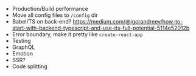 * Production/Build performance
* Move all config files to `/config` dir
* Babel/TS on back-end?
    https://medium.com/@igorandreev/how-to-start-with-backend-typescript-and-use-its-full-potential-5114e52012b
* Error boundary, make it pretty like `create-react-app`
* Testing
* GraphQL
* Emotion
* SSR?
* Code splitting
